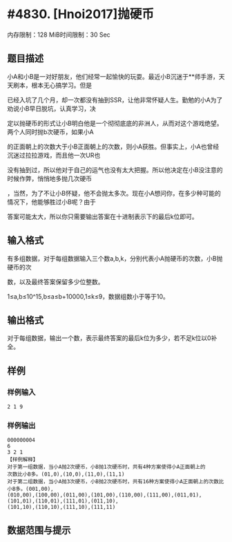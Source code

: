 # #4830. [Hnoi2017]抛硬币

内存限制：128 MiB时间限制：30 Sec

## 题目描述

小A和小B是一对好朋友，他们经常一起愉快的玩耍。最近小B沉迷于**师手游，天天刷本，根本无心搞学习。但是

已经入坑了几个月，却一次都没有抽到SSR，让他非常怀疑人生。勤勉的小A为了劝说小B早日脱坑，认真学习，决

定以抛硬币的形式让小B明白他是一个彻彻底底的非洲人，从而对这个游戏绝望。两个人同时抛b次硬币，如果小A

的正面朝上的次数大于小B正面朝上的次数，则小A获胜。但事实上，小A也曾经沉迷过拉拉游戏，而且他一次UR也

没有抽到过，所以他对于自己的运气也没有太大把握。所以他决定在小B没注意的时候作弊，悄悄地多抛几次硬币

，当然，为了不让小B怀疑，他不会抛太多次。现在小A想问你，在多少种可能的情况下，他能够胜过小B呢？由于

答案可能太大，所以你只需要输出答案在十进制表示下的最后k位即可。

## 输入格式

有多组数据，对于每组数据输入三个数a,b,k，分别代表小A抛硬币的次数，小B抛硬币的次

数，以及最终答案保留多少位整数。

1&le;a,b&le;10^15,b&le;a&le;b+10000,1&le;k&le;9，数据组数小于等于10。

## 输出格式

对于每组数据，输出一个数，表示最终答案的最后k位为多少，若不足k位以0补全。

## 样例

### 样例输入

    
    2 1 9
    

### 样例输出

    
    000000004
    6
    3 2 1
    【样例解释】
    对于第一组数据，当小A抛2次硬币，小B抛1次硬币时，共有4种方案使得小A正面朝上的
    次数比小B多。(01,0),(10,0),(11,0),(11,1)
    对于第二组数据，当小A抛3次硬币，小B抛2次硬币时，共有16种方案使得小A正面朝上的次数比小B多。(001,00),
    (010,00),(100,00),(011,00),(101,00),(110,00),(111,00),(011,01),(101,01),(110,01),(111,01),(011,10),
    (101,10),(110,10),(111,10),(111,11)
    

## 数据范围与提示
